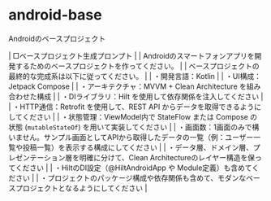 # android-base
Androidのベースプロジェクト


| □ベースプロジェクト生成プロンプト |
| Androidのスマートフォンアプリを開発するためのベースプロジェクトを作ってください。 |
| ベースプロジェクトの最終的な完成系は以下に従ってください。 |
| ・開発言語：Kotlin |
| ・UI構成：Jetpack Compose |
| ・アーキテクチャ：MVVM + Clean Architecture を組み合わせた構成 |
| ・DIライブラリ：Hilt を使用して依存関係を注入してください |
| ・HTTP通信：Retrofit を使用して、REST API からデータを取得できるようにしてください |
| ・状態管理：ViewModel内で StateFlow または Compose の状態 (`mutableStateOf`) を用いて実装してください |
| ・画面数：1画面のみで構いません。サンプル画面としてAPIから取得したデータの一覧（例：ユーザー一覧や投稿一覧）を表示する構成にしてください |
| ・データ層、ドメイン層、プレゼンテーション層を明確に分けて、Clean Architectureのレイヤー構造を保ってください |
| ・HiltのDI設定（@HiltAndroidApp や Module定義）も含めてください |
| ・プロジェクトのパッケージ構成や依存関係も含めて、モダンなベースプロジェクトとなるようにしてください |